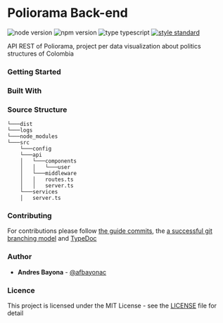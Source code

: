 # Poliorama Back-end
![node version][1]
![npm version][2] 
![type typescript][3]
[![style standard][4]][5]

API REST of Poliorama, project per data visualization about politics structures of Colombia

### Getting Started

### Built With

### Source Structure

    └───dist
    └───logs
    └───node_modules
    └───src
        └───config
        └───api 
        │   └───components
        │   │   └───user
        │   └───middleware
        │   │   routes.ts
        │   │   server.ts
        └───services
        │   server.ts
        
### Contributing

For contributions please follow  [the guide commits][6], the 
[a successful git branching model][7] and [TypeDoc][8]
 
### Author

- **Andres Bayona**  - [@afbayonac](https://twitter.com/afbayonac)

### Licence

This project is licensed under the MIT License - see the [LICENSE][9] file for detail

[1]: https://img.shields.io/static/v1?label=node&message=12.13.1&color=blue&style=flat-square
[2]: https://img.shields.io/static/v1?label=npm&message=6.12.1&color=blue&style=flat-square
[3]: https://img.shields.io/npm/types/typescript?style=flat-square
[4]: https://img.shields.io/badge/code_style-standard-brightgreen.svg?style=flat-square
[5]: https://standardjs.com
[6]: https://github.com/afbayonac/styleguide-git-commit-message
[7]: https://nvie.com/posts/a-successful-git-branching-model/
[8]: https://typedoc.org/
[9]: https://github.com/afbayonac/poliorama-frontend/blob/master/LICENSE